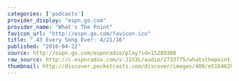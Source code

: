 ```yaml
---
categories: ['podcasts']
provider_display: "espn.go.com"
provider_name: "What's The Point"
favicon_url: "http://espn.go.com/favicon.ico"
title: ".43 Every Song Ever: 4/21/16"
published: "2016-04-22"
source: http://espn.go.com/espnradio/play?id=15289388
raw_source: http://c.espnradio.com/s:J1X3L/audio/2733775/whatsthepoint_2016-04-21-142815.64k.mp3?ad_params=zones%3DPreroll%2CPreroll2%2CMidroll%2CMidroll2%2CMidroll3%2CMidroll4%2CMidroll5%2CMidroll6%2CPostroll%2CPostroll2%7Cstation_id%3D3138
thumbnail: http://discover.pocketcasts.com/discover/images/400/e5164620-fc42-0132-18ac-059c869cc4eb.jpg
---
```

